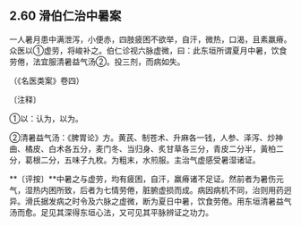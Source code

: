 ## 2.60 滑伯仁治中暑案

一人暑月患中满泄泻，小便赤，四肢疲困不欲举，自汗，微热，口渴，且素羸瘠。众医以①虚劳，将峻补之。伯仁诊视六脉虚微，曰：此东垣所谓夏月中暑，饮食劳倦，法宜服清暑益气汤②。投三剂，而病如失。

（《名医类案》卷四）

〔注释〕

①以：认为，以为。

②清暑益气汤：《脾胃论》方。黄芪、制苍术、升麻各一钱，人参、泽泻、炒神曲、橘皮、白术各五分，麦门冬、当归身、炙甘草各三分，青皮二分半，黃柏二分，葛根二分，五味子九枚。为粗末，水煎服。主治气虚感受暑湿诸证。

**〔评按〕**中暑之与虚劳，均有疲困，自汗，羸瘠诸不足证。然前者为暑伤元气，湿热内困所致，后者为七情劳倦，脏腑虚损而成。病因病机不同，治则用药迥异。滑氏据发病之时令及六脉之虚微，断为夏日中暑，饮食劳倦。用东垣清暑益气汤而愈。足见其深得东垣心法，又可见其平脉辨证之功力。
